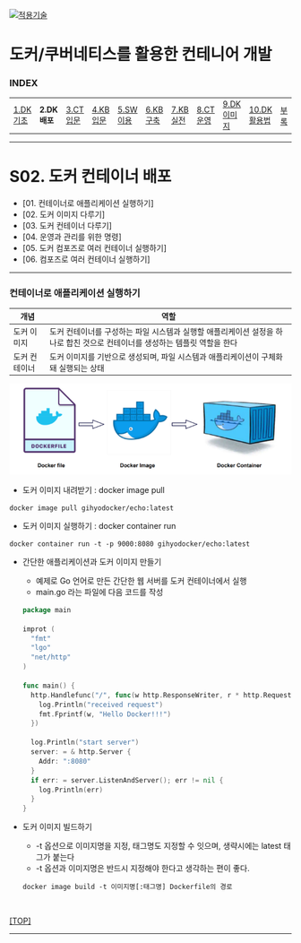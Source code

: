 [kubernetes]: https://github.com/JaceKim-TheAL/D2508_Kubernetes
[![적용기술](https://skillicons.dev/icons?i=docker,kubernetes&theme=dark)][kubernetes]

# 도커/쿠버네티스를 활용한 컨테니어 개발

### INDEX

<table>
  <tr>
    <td><a href="sect_01.md">1.DK기초 </a></td>
    <td><b href="sect_02.md">2.DK배포 </b></td>
    <td><a href="sect_03.md">3.CT입문 </a></td>
    <td><a href="sect_04.md">4.KB입문 </a></td>
    <td><a href="sect_05.md">5.SW이용 </a></td>
    <td><a href="sect_06.md">6.KB구축 </a></td>
    <td><a href="sect_07.md">7.KB실전 </a></td>
    <td><a href="sect_08.md">8.CT운영 </a></td>
    <td><a href="sect_09.md">9.DK이미지   </a></td>
    <td><a href="sect_10.md">10.DK활용법  </a></td>
    <td><a href="sect_ABC.md">부록        </a></td>
  </tr>
</table>

---
# S02. 도커 컨테이너 배포
- [01. 컨테이너로 애플리케이션 실행하기]
- [02. 도커 이미지 다루기]
- [03. 도커 컨테이너 다루기]
- [04. 운영과 관리를 위한 명령]
- [05. 도커 컴포즈로 여러 컨테이너 실행하기]
- [06. 컴포즈로 여러 컨테이너 실행하기]

---
### 컨테이너로 애플리케이션 실행하기

| 개념 | 역할 |
|------|-----|
| 도커 이미지 | 도커 컨테이너를 구성하는 파일 시스템과 실행할 애플리케이션 설정을 하나로 합친 것으로 컨테이너를 생성하는 템플릿 역할을 한다 |
| 도커 컨테이너 | 도커 이미지를 기반으로 생성되며, 파일 시스템과 애플리케이션이 구체화돼 실행되는 상태 |

![도커이미지](./images/s02_docker_image.png)

 - 도커 이미지 내려받기 : docker image pull 
 ``` shell
 docker image pull gihyodocker/echo:latest
 ```

- 도커 이미지 실행하기 : docker container run
``` shell
docker container run -t -p 9000:8080 gihyodocker/echo:latest
```

- 간단한 애플리케이션과 도커 이미지 만들기
  - 예제로 Go 언어로 만든 간단한 웹 서버를 도커 컨테이너에서 실행
  - main.go 라는 파일에 다음 코드를 작성
  ``` go
  package main

  improt (
    "fmt"
    "lgo"
    "net/http"
  )

  func main() {
    http.Handlefunc("/", func(w http.ResponseWriter, r * http.Request) {
      log.Println("received request")
      fmt.Fprintf(w, "Hello Docker!!!")
    })

    log.Println("start server")
    server: = & http.Server {
      Addr: ":8080"
    }
    if err: = server.ListenAndServer(); err != nil {
      log.Println(err)
    } 
  }

  ```

- 도커 이미지 빌드하기 
  - -t 옵션으로 이미지명을 지정, 태그명도 지정할 수 잇으며, 생략시에는 latest 태그가 붙는다
  - -t 옵션과 이미지명은 반드시 지정해야 한다고 생각하는 편이 좋다. 
  ``` shell
  docker image build -t 이미지명[:태그명] Dockerfile의 경로
  ```

<br/>

[[TOP]](#index)

---
